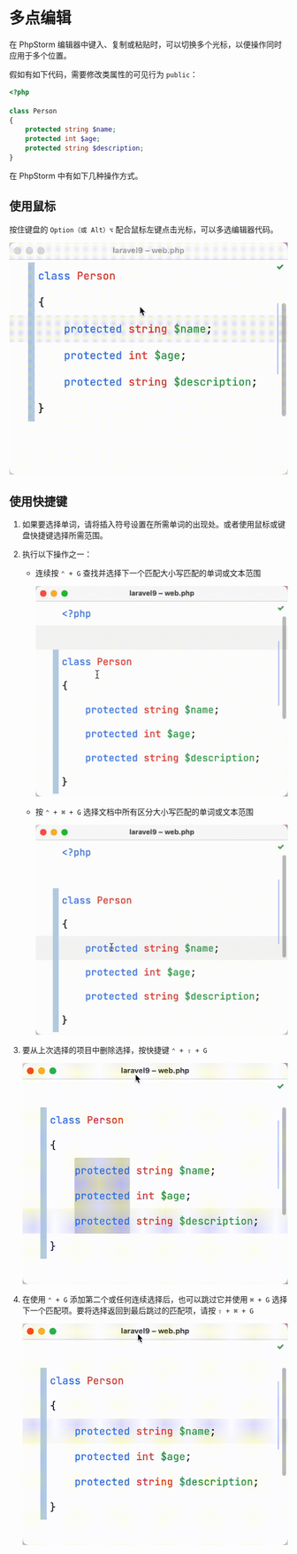 # 多点编辑

在 PhpStorm 编辑器中键入、复制或粘贴时，可以切换多个光标，以便操作同时应用于多个位置。

假如有如下代码，需要修改类属性的可见行为 `public`：

```php
<?php

class Person
{
    protected string $name;
    protected int $age;
    protected string $description;
}
```

在 PhpStorm 中有如下几种操作方式。

## 使用鼠标

按住键盘的 `Option（或 Alt）⌥` 配合鼠标左键点击光标，可以多选编辑器代码。

![Use Option And Mouse Left Click](./images/multiple-cursors/use-option-and-mouse-left-click.gif)

## 使用快捷键

1. 如果要选择单词，请将插入符号设置在所需单词的出现处。或者使用鼠标或键盘快捷键选择所需范围。
2. 执行以下操作之一：
    - 连续按 `⌃ + G` 查找并选择下一个匹配大小写匹配的单词或文本范围

      ![Select The Next Occurrence Of Case Sensitively Matching Word Or Text Range](./images/multiple-cursors/select-the-next-occurrence-of-case-sensitively-matching-word-or-text-range.gif)

    - 按 `⌃ + ⌘ + G` 选择文档中所有区分大小写匹配的单词或文本范围

      ![Select All Case Sensitively Matching Words Or Text Ranges In The Document](./images/multiple-cursors/select-all-case-sensitively-matching-words-or-text-ranges-in-the-document.gif)

3. 要从上次选择的项目中删除选择，按快捷键 `⌃ + ⇧ + G`

   ![Remove Section From The Last Selected Occurrence](./images/multiple-cursors/remove-section-from-the-last-selected-occurrence.gif)

4. 在使用 `⌃ + G` 添加第二个或任何连续选择后，也可以跳过它并使用 `⌘ + G`
   选择下一个匹配项。要将选择返回到最后跳过的匹配项，请按 `⇧ + ⌘ + G`

   ![Select The Next Occurrence And Return The Selection To The Lastly Skipped Occurrence](./images/multiple-cursors/select-the-next-occurrence-and-return-the-selection-to-the-lastly-skipped-occurrence.gif)

